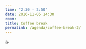 ```yaml
---
time: "2:30 - 2:50"
date: 2016-11-05 14:30
room:
title: Coffee break
permalink: /agenda/coffee-break-2/
---
```


:coffee:
